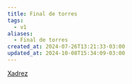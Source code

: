 ```yaml
---
title: Final de torres
tags:
  - v1
aliases:
  - Final de torres
created_at: 2024-07-26T13:21:33-03:00
updated_at: 2024-10-08T15:34:09-03:00
---
```


[Xadrez](../../08/06/Xadrez.md)
